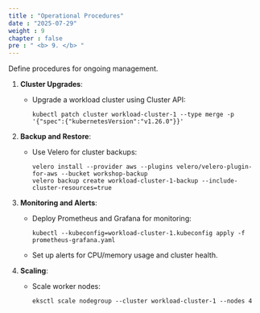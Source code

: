 ```yaml
---
title : "Operational Procedures"
date : "2025-07-29"
weight : 9
chapter : false
pre : " <b> 9. </b> "
---
```


Define procedures for ongoing management.

1. **Cluster Upgrades**:
   - Upgrade a workload cluster using Cluster API:
     ```
     kubectl patch cluster workload-cluster-1 --type merge -p '{"spec":{"kubernetesVersion":"v1.26.0"}}'
     ```

2. **Backup and Restore**:
   - Use Velero for cluster backups:
     ```
     velero install --provider aws --plugins velero/velero-plugin-for-aws --bucket workshop-backup
     velero backup create workload-cluster-1-backup --include-cluster-resources=true
     ```

3. **Monitoring and Alerts**:
   - Deploy Prometheus and Grafana for monitoring:
     ```
     kubectl --kubeconfig=workload-cluster-1.kubeconfig apply -f prometheus-grafana.yaml
     ```
   - Set up alerts for CPU/memory usage and cluster health.

4. **Scaling**:
   - Scale worker nodes:
     ```
     eksctl scale nodegroup --cluster workload-cluster-1 --nodes 4
     ```
